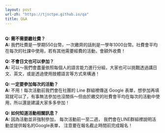 ```yaml
---
layout: post
url-zh: "https://tjsctpe.github.io/qa"
title: Q&A
---
```

\
**Q: 需不需要繳社費？**\
**A:** 我們社費是一學期550台幣，一次繳齊的話則是一學年1000台幣。社費會平均在每次的社課中使用，若有其他需要經費的活動，會額外收費！

**Q: 不會日文也可以參加？**\
**A:** 可以～我們會盡量依照每個人的語言能力進行分組，大家也可以挑戰透過講日文、英文，或是透過使用肢體語言等方式來構通！

**Q: 一定要參加每次的活動？**\
**A:** 不用！每次活動前我們會在社團的 Line 群組裡傳送 Google 表單，想參加再填寫就可以了，有事無法參加也沒關係～但由於繳交的社費會平均在每次的活動中使用，所以還是建議大家多多參加！

**Q: 如何知道活動相關訊息？**\
**A:** 因為活動並非強制參加，
每次活動前一至二週，
我們會在LINE群組裡說明活動並提供報名的Google表單，
注意要在報名截止時間前完成報名！

